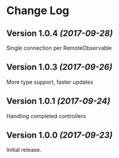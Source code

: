 Change Log
==========

Version 1.0.4 *(2017-09-28)*
----------------------------
Single connection per RemoteObservable

Version 1.0.3 *(2017-09-26)*
----------------------------
More type support, faster updates


Version 1.0.1 *(2017-09-24)*
----------------------------

Handling completed controllers

Version 1.0.0 *(2017-09-23)*
----------------------------

Initial release.
